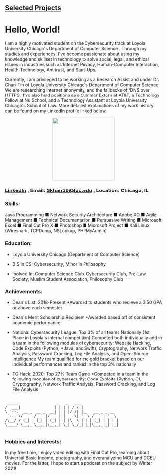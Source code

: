 ## [Selected Projects](https://skhan59.github.io/projects)

# Hello, World!

I am a highly motivated student on the Cybersecurity track at Loyola University Chicago's Department of Computer Science . Through my studies and experiences, I've become passionate about using my knowledge and skillset in technology to solve social, legal, and ethical issues in industries such as Internet Privacy, Human-Computer Interaction, Health-Technology, Antitrust, and Start-Ups.

Currently, I am privileged to be working as a Research Assist and under Dr. Chan-Tin of Loyola University Chicago's Department of Computer Science. We are researching internet anonymity, and the fallbacks of 'DNS over HTTPS.'  I’ve also held positions as a Summer Extern at AT&T, a Technology Fellow at Nu School, and a Technology Assistant at Loyola University Chicago's School of Law. More detailed explanations of my work history can be found on my LinkedIn profile linked below.


<p align="center">
  <img width="200" height="200" src="https://avatars2.githubusercontent.com/u/45646815?s=400&u=a7211a3e1383ae0a9e09127f4cb8d03fbe51f8db&v=4">
</p>

### [LinkedIn](https://www.linkedin.com/in/saad-khan-508421176/) , Email: Skhan59@luc.edu , Location: Chicago, IL

### Skills:
Java Programming ■ Network Security Architecture ■ Adobe XD ■ Agile Management ■ Technical Documentation ■ Persuasive Writing ■	Microsoft Excel ■	Final Cut Pro X ■	Photoshop ■	Microsoft Project ■	Kali Linux (Wireshark, TCPDump, NSLookup, PHPMyAdmin)


### Education: 

- Loyola University Chicago (Department of Computer Science)

- B.S in CS: Cybersecurity, Minor in Philosophy

- Inolved In: Computer Science Club, Cybersecurity Club, Pre-Law Society, Muslim Student Association, Philosophy Club

### Achievements: 

- Dean's List: 2018-Present 
  *Awarded to students who recieve a 3.50 GPA or above each semester

- Dean's Merit Scholarship Recipient
  *Awarded based off of consistent academic performance

- National Cybersecurity League: Top 3% of all teams Nationally (1st Place in Loyola's internal competition)
  Competed both individually and in a team in the following modules of cybersecurity: Website Hacking, Code Exploits (Python,
  *Java, and Swift), Cryptography, Network Traffic Analysis, Password Cracking, Log File Analysis, and Open-Source Intelligence My team qualified for the gold bracket based on our individual performances and ranked in the top 3% nationally

- TG Hack: 2020: Top 27% Team Game
  *Competed in a team in the following modules of cybersecurity: Code Exploits (Python, C), Cryptography, Network Traffic Analysis, Password Cracking, and Log File Analysis
  

<pre><code>
 _____                 _   _   ___                 
/  ___|               | | | | / / |                
\ `--.  __ _  __ _  __| | | |/ /| |__   __ _ _ __  
 `--. \/ _` |/ _` |/ _` | |    \| '_ \ / _` | '_ \ 
/\__/ / (_| | (_| | (_| | | |\  \ | | | (_| | | | |
\____/ \__,_|\__,_|\__,_| \_| \_/_| |_|\__,_|_| |_|
                                                                                                                                               
</code></pre>



### Hobbies and Interests: 

In my free time, I enjoy video editing with Final Cut Pro, learning about Universal Basic Income, photography, and overanalyzing MCU and DCEU movies. For the latter, I hope to start a podcast on the subject by Winter 2021!

